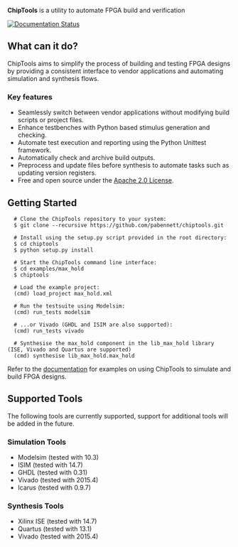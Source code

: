 **ChipTools** is a utility to automate FPGA build and verification

[![Documentation Status](https://readthedocs.org/projects/chiptools/badge/?version=latest)](http://chiptools.readthedocs.org/en/latest/?badge=latest)

## What can it do?

ChipTools aims to simplify the process of building and testing FPGA designs by
providing a consistent interface to vendor applications and automating simulation and synthesis flows.

### Key features

   * Seamlessly switch between vendor applications without modifying build scripts or project files.
   * Enhance testbenches with Python based stimulus generation and checking.
   * Automate test execution and reporting using the Python Unittest framework.
   * Automatically check and archive build outputs.
   * Preprocess and update files before synthesis to automate tasks such as updating version registers.
   * Free and open source under the [Apache 2.0 License](http://www.apache.org/licenses/LICENSE-2.0).

## Getting Started
```
  # Clone the ChipTools repository to your system:
  $ git clone --recursive https://github.com/pabennett/chiptools.git
  
  # Install using the setup.py script provided in the root directory:
  $ cd chiptools
  $ python setup.py install
  
  # Start the ChipTools command line interface:
  $ cd examples/max_hold
  $ chiptools
  
  # Load the example project:
  (cmd) load_project max_hold.xml
  
  # Run the testsuite using Modelsim:
  (cmd) run_tests modelsim
  
  # ...or Vivado (GHDL and ISIM are also supported):
  (cmd) run_tests vivado
  
  # Synthesise the max_hold component in the lib_max_hold library (ISE, Vivado and Quartus are supported)
  (cmd) synthesise lib_max_hold.max_hold
```
Refer to the [documentation](http://chiptools.readthedocs.org/en/latest/max_hold.html) for examples on using ChipTools to simulate and build FPGA designs.

## Supported Tools

The following tools are currently supported, support for additional tools
will be added in the future. 

### Simulation Tools

* Modelsim (tested with 10.3)
* ISIM (tested with 14.7)
* GHDL (tested with 0.31)
* Vivado (tested with 2015.4)
* Icarus (tested with 0.9.7)

### Synthesis Tools

* Xilinx ISE (tested with 14.7)
* Quartus (tested with 13.1)
* Vivado (tested with 2015.4)

